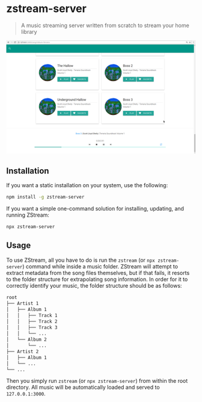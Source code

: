 # zstream-server

> A music streaming server written from scratch to stream your home library

![Screenshot](res/screenshot.png)

## Installation

If you want a static installation on your system, use the following:

```bash
npm install -g zstream-server
```

If you want a simple one-command solution for installing, updating, and running ZStream:

```bash
npx zstream-server
```

## Usage

To use ZStream, all you have to do is run the `zstream` (or `npx zstream-server`) command while inside a music folder. ZStream will attempt to extract metadata from the song files themselves, but if that fails, it resorts to the folder structure for extrapolating song information. In order for it to correctly identify your music, the folder structure should be as follows:

    root
    ├── Artist 1
    │   ├── Album 1
    │   │   ├── Track 1
    │   │   ├── Track 2
    │   │   ├── Track 3
    │   │   └── ...
    │   └── Album 2
    │       └── ...
    ├── Artist 2
    │   ├── Album 1
    │   └── ...
    └── ...

Then you simply run `zstream` (or `npx zstream-server`) from within the root directory. All music will be automatically loaded and served to `127.0.0.1:3000`.

